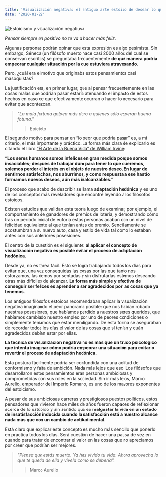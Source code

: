 ```yaml
---
title: 'Visualización negativa: el antiguo arte estoico de desear lo que ya tenemos'
date: '2020-01-22'
---
```


![Estoicismo y visualización negatiuva](../images/posts/visualizacion-negativa/visualizacion-negativa-header.jpeg)

*Pensar siempre en positivo no te va a hacer más feliz.*

Algunas personas podrán opinar que esta expresión es algo pesimista. Sin embargo, Séneca (un filósofo muerto hace casi 2000 años del cual se conservan escritos) se preguntaba frecuentemente **de qué manera podría empeorar cualquier situación por la que estuviera atravesando.**

Pero, ¿cuál era el motivo que originaba estos pensamientos casi masoquistas?

La justificación era, en primer lugar, que al pensar frecuentemente en las cosas malas que podrían pasar estaría atenuando el impacto de estos hechos en caso de que efectivamente ocurran o hacer lo necesario para evitar que acontezcan.

> *"La mala fortuna golpea más duro a quienes sólo esperan buena fotuna."*
> > Epicteto

El segundo motivo para pensar en “lo peor que podría pasar” es, a mi criterio, el más importante y práctico. La forma más clara de explicarlo es citando el libro [“El Arte de la Buena Vida” de William Irvine](https://www.goodreads.com/book/show/5617966-a-guide-to-the-good-life):

**“Los seres humanos somos infelices en gran medida porque somos insaciables; después de trabajar duro para tener lo que queremos, solemos perder el interés en el objeto de nuestro deseo. En lugar de sentirnos satisfechos, nos aburrimos, y como respuesta a ese hastío formamos nuevos deseos, aún más inalcanzables.”**

El proceso que acabo de describir se llama **adaptación hedónica** y es uno de los conceptos más reveladores que encontré leyendo a los filósofos estoicos.

Existen estudios que validan esta teoría luego de examinar, por ejemplo, el comportamiento de ganadores de premios de lotería, y demostrando cómo tras un período inicial de euforia estas personas acaban con un nivel de felicidad equivalente al que tenían antes de premio. Sencillamente se acostumbran a su nuevo auto, casa y estilo de vida tal como lo estaban antes con sus anteriores posesiones.

El centro de la cuestión es el siguiente: **al aplicar el concepto de visualización negativa es posible evitar el proceso de adaptación hedónica**.

Desde ya, no es tarea fácil. Esto se logra trabajando todos los días para evitar que, una vez conseguidas las cosas por las que tanto nos esforzamos, las demos por sentadas y sin disfrutarlas estemos deseando otras más difíciles de alcanzar. **La forma más simple y efectiva de conseguir ser felices es aprender a ser agradecidos por las cosas que ya tenemos**.

Los antiguos filósofos estoicos recomendaban aplicar la visualización negativa imaginando el peor panorama posible: que nos habían robado nuestras posesiones, que habíamos perdido a nuestros seres queridos, que habíamos cambiado nuestro empleo por uno de peores condiciones o simplemente teníamos que estar mendigando. De esta forma se aseguraban de recordar todos los días el valor de las cosas que sí tenían y cuán agradecidos debían estar por ellas.

**La técnica de visualización negativa no es más que un truco psicológico que intenta imaginar cómo podría empeorar una situación para evitar o revertir el proceso de adaptación hedónica.**

Esta postura fácilmente podría ser confundida con una actitud de conformismo y falta de ambición. Nada más lejos que eso. Los filósofos que desarrollaron estos pensamientos eran personas ambiciosas y comprometidas con sus roles en la sociedad. Sin ir más lejos, Marco Aurelio, emperador del Imperio Romano, es uno de los mayores exponentes del estoicismo.

A pesar de sus ambiciosas carreras y prestigiosos puestos políticos, estos pensadores que vivieron hace miles de años fueron capaces de reflexionar acerca de lo estúpido y sin sentido que es **malgastar la vida en un estado de insatisfacción inducida cuando la satisfacción está a nuestro alcance nada más que con un cambio de actitud mental.**

Está claro que explicar este concepto es mucho más sencillo que ponerlo en práctica todos los días. Será cuestión de hacer una pausa de vez en cuando para tratar de encontrar el valor en las cosas que no apreciamos por creer que podrían ser mejores.

> *"Piensa que estás muerto. Ya has vivido tu vida. Ahora aprovecha lo que te queda de ella y vívela como se debería".*
> > Marco Aurelio